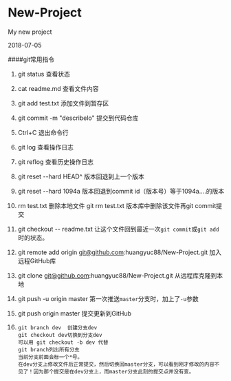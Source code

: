 # New-Project
My new project

2018-07-05

####git常用指令

1. git status 查看状态

2. cat readme.md 查看文件内容

3. git add test.txt 添加文件到暂存区

4. git commit -m "describelo" 提交到代码仓库

5. Ctrl+C 退出命令行

6. git log 查看操作日志

7. git reflog 查看历史操作日志

8. git reset --hard HEAD^ 版本回退到上一个版本

9. git reset --hard 1094a   版本回退到commit id（版本号）等于1094a....的版本

10. rm test.txt 删除本地文件 git rm test.txt 版本库中删除该文件再git commit提交

11. git checkout -- readme.txt 让这个文件回到最近一次`git commit`或`git add`时的状态。 

12. git remote add origin git@github.com:huangyuc88/New-Project.git 加入远程GitHub库

13. git clone git@github.com:huangyuc88/New-Project.git 从远程库克隆到本地

14. git push -u origin master 第一次推送`master`分支时，加上了`-u`参数 

15. git push origin master 提交更新到GitHub

16. ```
    git branch dev  创建分支dev
    git checkout dev切换到分支dev
    可以用 git checkout -b dev 代替
    git branch列出所有分支
    当前分支前面会标一个*号。
    在dev分支上修改文件后正常提交，然后切换回master分支，可以看到刚才修改的内容不见了！因为那个提交是在dev分支上，而master分支此刻的提交点并没有变。
    ```





